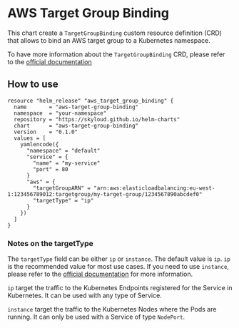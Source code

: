 # AWS Target Group Binding

This chart create a `TargetGroupBinding` custom resource definition (CRD) that allows to bind an AWS target group to a Kubernetes namespace.

To have more information about the `TargetGroupBinding` CRD, please refer to the [official documentation](https://kubernetes-sigs.github.io/aws-load-balancer-controller/v2.5/guide/targetgroupbinding/targetgroupbinding/)

## How to use

```hcl
resource "helm_release" "aws_target_group_binding" {
  name       = "aws-target-group-binding"
  namespace  = "your-namespace"
  repository = "https://skyloud.github.io/helm-charts"
  chart      = "aws-target-group-binding"
  version    = "0.1.0"
  values = [
    yamlencode({
      "namespace" = "default"
      "service" = {
        "name" = "my-service"
        "port" = 80
      }
      "aws" = {
        "targetGroupARN" = "arn:aws:elasticloadbalancing:eu-west-1:123456789012:targetgroup/my-target-group/1234567890abcdef0"
        "targetType" = "ip"
      }
    })
  ]
}
```

### Notes on the targetType

The `targetType` field can be either `ip` or `instance`. The default value is `ip`. `ip` is the recommended value for most use cases. If you need to use `instance`, please refer to the [official documentation](https://kubernetes-sigs.github.io/aws-load-balancer-controller/v2.5/guide/targetgroupbinding/targetgroupbinding/#targettype) for more information.

`ip` target the traffic to the Kubernetes Endpoints registered for the Service in Kubernetes. It can be used with any type of Service.

`instance` target the traffic to the Kubernetes Nodes where the Pods are running. It can only be used with a Service of type `NodePort`.
